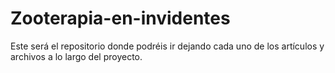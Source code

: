 # Zooterapia-en-invidentes

Este será el repositorio donde podréis ir dejando cada uno de los artículos y archivos a lo largo del proyecto.
